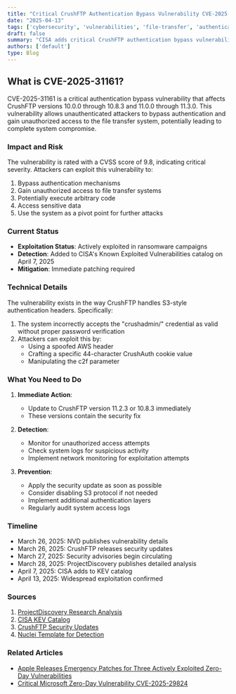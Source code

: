 ```yaml
---
title: "Critical CrushFTP Authentication Bypass Vulnerability CVE-2025-31161: What You Need to Know"
date: "2025-04-13"
tags: ['cybersecurity', 'vulnerabilities', 'file-transfer', 'authentication-bypass', 'critical-vulnerability']
draft: false
summary: "CISA adds critical CrushFTP authentication bypass vulnerability (CVE-2025-31161) to its Known Exploited Vulnerabilities catalog after widespread exploitation in ransomware campaigns. Learn how to protect your file transfer systems now."
authors: ['default']
type: Blog
---
```


## What is CVE-2025-31161?

CVE-2025-31161 is a critical authentication bypass vulnerability that affects CrushFTP versions 10.0.0 through 10.8.3 and 11.0.0 through 11.3.0. This vulnerability allows unauthenticated attackers to bypass authentication and gain unauthorized access to the file transfer system, potentially leading to complete system compromise.

### Impact and Risk

The vulnerability is rated with a CVSS score of 9.8, indicating critical severity. Attackers can exploit this vulnerability to:

1. Bypass authentication mechanisms
2. Gain unauthorized access to file transfer systems
3. Potentially execute arbitrary code
4. Access sensitive data
5. Use the system as a pivot point for further attacks

### Current Status

- **Exploitation Status**: Actively exploited in ransomware campaigns
- **Detection**: Added to CISA's Known Exploited Vulnerabilities catalog on April 7, 2025
- **Mitigation**: Immediate patching required

### Technical Details

The vulnerability exists in the way CrushFTP handles S3-style authentication headers. Specifically:

1. The system incorrectly accepts the "crushadmin/" credential as valid without proper password verification
2. Attackers can exploit this by:
   - Using a spoofed AWS header
   - Crafting a specific 44-character CrushAuth cookie value
   - Manipulating the c2f parameter

### What You Need to Do

1. **Immediate Action**:
   - Update to CrushFTP version 11.2.3 or 10.8.3 immediately
   - These versions contain the security fix

2. **Detection**:
   - Monitor for unauthorized access attempts
   - Check system logs for suspicious activity
   - Implement network monitoring for exploitation attempts

3. **Prevention**:
   - Apply the security update as soon as possible
   - Consider disabling S3 protocol if not needed
   - Implement additional authentication layers
   - Regularly audit system access logs

### Timeline

- March 26, 2025: NVD publishes vulnerability details
- March 26, 2025: CrushFTP releases security updates
- March 27, 2025: Security advisories begin circulating
- March 28, 2025: ProjectDiscovery publishes detailed analysis
- April 7, 2025: CISA adds to KEV catalog
- April 13, 2025: Widespread exploitation confirmed

### Sources

1. [ProjectDiscovery Research Analysis](https://projectdiscovery.io/blog/crushftp-authentication-bypass/)
2. [CISA KEV Catalog](https://www.cisa.gov/known-exploited-vulnerabilities-catalog)
3. [CrushFTP Security Updates](https://www.crushftp.com/crush11wiki/Wiki.jsp?page=Update)
4. [Nuclei Template for Detection](https://github.com/projectdiscovery/nuclei-templates/blob/master/http/cves/2025/CVE-2025-2825.yaml)

### Related Articles

- [Apple Releases Emergency Patches for Three Actively Exploited Zero-Day Vulnerabilities](/blog/2025-04-08-apple-zero-days)
- [Critical Microsoft Zero-Day Vulnerability CVE-2025-29824](/blog/2025-04-08-microsoft-zero-day)
